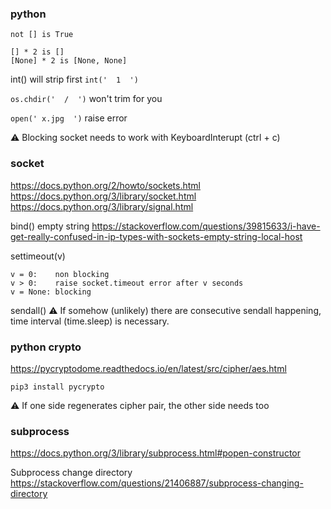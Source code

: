### python
`not [] is True`

```
[] * 2 is []
[None] * 2 is [None, None]
```

int() will strip first
`int('  1  ')`

`os.chdir('  /  ')` won't trim for you

`open(' x.jpg  ')` raise error

⚠️ Blocking socket needs to work with KeyboardInterupt (ctrl + c)

### socket
https://docs.python.org/2/howto/sockets.html
https://docs.python.org/3/library/socket.html
https://docs.python.org/3/library/signal.html

bind() empty string
https://stackoverflow.com/questions/39815633/i-have-get-really-confused-in-ip-types-with-sockets-empty-string-local-host

settimeout(v)
```
v = 0:    non blocking
v > 0:    raise socket.timeout error after v seconds
v = None: blocking
```

sendall()
⚠️ If somehow (unlikely) there are consecutive sendall happening,
time interval (time.sleep) is necessary.

### python crypto
https://pycryptodome.readthedocs.io/en/latest/src/cipher/aes.html

`pip3 install pycrypto`

⚠️ If one side regenerates cipher pair, the other side needs too

### subprocess
https://docs.python.org/3/library/subprocess.html#popen-constructor

Subprocess change directory
https://stackoverflow.com/questions/21406887/subprocess-changing-directory
